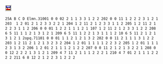 [![](Pictures/dataftsm.gif)](datafrmt.html#ex1)

    25A B C D Elmn.31001 0 0 02 2 1 1 3 3 1 2 2 202 0 0 11 1 2 2 2 3 1 2 1 203  1 2 01 2 1 2 3 3 2 2 1 204 1 2 11 2 1 2 3 3 1 1 2 205 1 2 11 2 1 2 2 3 1 1 2 206 0 0 01 1 2 2 1 1 1 2 1 107 1 2 11 2 1 2 3 3 1 2 2 208 6 5 11 1 1 2 1 3 1 2 1 209 6 5 11 1 2 2 1 3 1 1 1 2 10 6 5 11 2 1 2 1 3 1 2 1 2opq.71101 0 0 01 1 1 2 1 2 1 3 2 202 0 0 11 2 1 1 1 3 1 2 2 203 1 2 11 2 1 2 1 3 2 3 2 204 1 2 01 1 1 1 1 2 2 3 2 205 1 2 01 1 1 1 2 3 1 3 2 206 1 2 01 2 1 1 1 2 1 2 2 207 0 0 11 2 1 2 1 3 2 2 1 208 0 0 12 2 2 2 1 3 1 2 1 209 4 7 11 2 1 1 1 2 2 2 1 210 4 7 01 2 1 1 1 2 2 2 2 211 6 8 12 2 1 2 2 3 1 2 2 2
